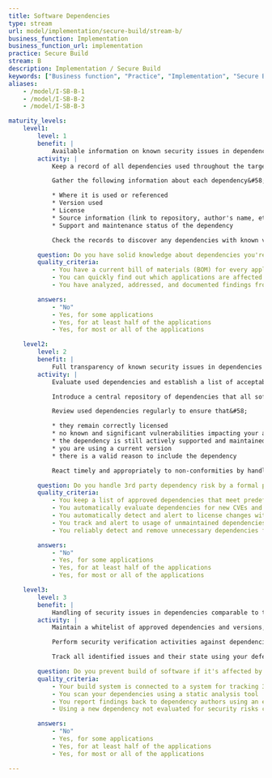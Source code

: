 ```yaml
---
title: Software Dependencies
type: stream
url: model/implementation/secure-build/stream-b/
business_function: Implementation
business_function_url: implementation
practice: Secure Build
stream: B
description: Implementation / Secure Build
keywords: ["Business function", "Practice", "Implementation", "Secure Build"]
aliases:
    - /model/I-SB-B-1
    - /model/I-SB-B-2
    - /model/I-SB-B-3

maturity_levels:
    level1:
        level: 1
        benefit: |
            Available information on known security issues in dependencies
        activity: |
            Keep a record of all dependencies used throughout the target production environment. This is sometimes referred to as a Bill of Materials (BOM). Consider that different components of the application may consume entirely different dependencies. For example, if the software package is a web application, cover both the server-side application code and client-side scripts. In building these records, consider the various locations where dependencies might be specified such as configuration files, the project's directory on disk, a package management tool or the actual code (e.g. via an IDE that supports listing dependencies).

            Gather the following information about each dependency&#58;

            * Where it is used or referenced
            * Version used
            * License
            * Source information (link to repository, author's name, etc.)
            * Support and maintenance status of the dependency

            Check the records to discover any dependencies with known vulnerabilities and update or replace them accordingly.

        question: Do you have solid knowledge about dependencies you're relying on?
        quality_criteria:
            - You have a current bill of materials (BOM) for every application
            - You can quickly find out which applications are affected by a particular CVE
            - You have analyzed, addressed, and documented findings from dependencies at least once in the last three months

        answers:
            - "No"
            - Yes, for some applications
            - Yes, for at least half of the applications
            - Yes, for most or all of the applications

    level2:
        level: 2
        benefit: |
            Full transparency of known security issues in dependencies
        activity: |
            Evaluate used dependencies and establish a list of acceptable ones approved for use within a project, team, or the wider organization according to a defined set of criteria.

            Introduce a central repository of dependencies that all software can be built from.

            Review used dependencies regularly to ensure that&#58;

            * they remain correctly licensed
            * no known and significant vulnerabilities impacting your applications are present
            * the dependency is still actively supported and maintained
            * you are using a current version
            * there is a valid reason to include the dependency

            React timely and appropriately to non-conformities by handling these as defects. Consider using an automated tool to scan for vulnerable dependencies and assign the identified issues to the respective development teams.

        question: Do you handle 3rd party dependency risk by a formal process?
        quality_criteria:
            - You keep a list of approved dependencies that meet predefined criteria
            - You automatically evaluate dependencies for new CVEs and alert responsible staff
            - You automatically detect and alert to license changes with possible impact on legal application usage
            - You track and alert to usage of unmaintained dependencies
            - You reliably detect and remove unnecessary dependencies from the software

        answers:
            - "No"
            - Yes, for some applications
            - Yes, for at least half of the applications
            - Yes, for most or all of the applications

    level3:
        level: 3
        benefit: |
            Handling of security issues in dependencies comparable to those in your own code
        activity: |
            Maintain a whitelist of approved dependencies and versions, and ensure that the build process fails upon a presence of dependency not being on the list. Include a sign-off process for handling exceptions to this rule if sensible.

            Perform security verification activities against dependencies on the whitelist in a comparable way to the target applications themselves (esp. using SAST and analyzing transitive dependencies). Ensure that these checks also aim to identify possible backdoors or easter eggs in the dependencies. Establish vulnerability disclosure processes with the dependency authors including SLAs for fixing issues. In case enforcing SLAs is not realistic (e.g. with open source vulnerabilities), ensure that the most probable cases are expected and you are able to implement compensating measures in a timely manner. Implement regression tests for the fixes to identified issues.

            Track all identified issues and their state using your defect tracking system. Integrate your build pipeline with this system to enable failing the build whenever the included dependencies contain issues above a defined criticality level.

        question: Do you prevent build of software if it's affected by vulnerabilities in dependencies?
        quality_criteria:
            - Your build system is connected to a system for tracking 3rd party dependency risk, causing build to fail unless the vulnerability is evaluated to be a false positive or the risk is explicitly accepted
            - You scan your dependencies using a static analysis tool
            - You report findings back to dependency authors using an established responsible disclosure process
            - Using a new dependency not evaluated for security risks causes the build to fail

        answers:
            - "No"
            - Yes, for some applications
            - Yes, for at least half of the applications
            - Yes, for most or all of the applications

---
```

